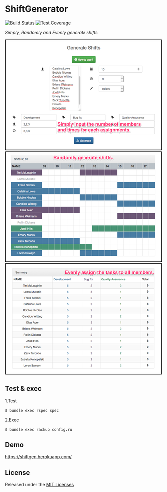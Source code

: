 # ShiftGenerator

[![Build Status](https://travis-ci.org/hkajiwara/ShiftGenerator.svg?branch=master)](https://travis-ci.org/hkajiwara/ShiftGenerator)
[![Test Coverage](https://codeclimate.com/github/hkajiwara/ShiftGenerator/badges/coverage.svg)](https://codeclimate.com/github/hkajiwara/ShiftGenerator)

_Simply, Randomly and Evenly generate shifts_

![my image](public/img/ShiftGen1.png)
![my image](public/img/ShiftGen2.png)
![my image](public/img/ShiftGen3.png)

## Test & exec

1.Test
```
$ bundle exec rspec spec
```

2.Exec
```
$ bundle exec rackup config.ru
```

## Demo

https://shiftgen.herokuapp.com/

## License

Released under the [MIT Licenses](http://opensource.org/licenses/MIT)

